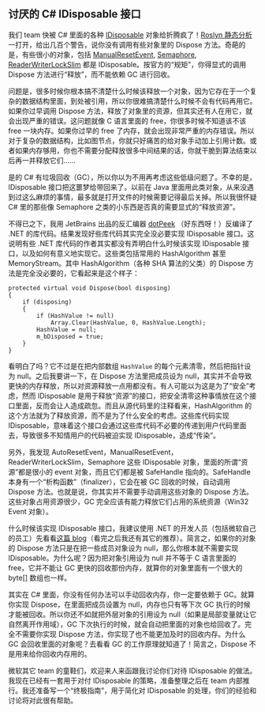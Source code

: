 ## 讨厌的 C# IDisposable 接口

我们 team 快被 C# 里面的各种 [IDisposable](https://msdn.microsoft.com/en-us/library/system.idisposable(v=vs.110).aspx) 对象给折腾疯了！[Roslyn 静态分析](https://github.com/dotnet/roslyn-analyzers)一打开，给出几百个警告，说你没有调用有些对象里的 Dispose 方法。奇葩的是，有些很小的对象，包括 [ManualResetEvent](https://msdn.microsoft.com/en-us/library/system.threading.manualresetevent(v=vs.110).aspx), [Semaphore](https://msdn.microsoft.com/en-us/library/system.threading.semaphore(v=vs.110).aspx), [ReaderWriterLockSlim](https://msdn.microsoft.com/en-us/library/system.threading.readerwriterlockslim(v=vs.110).aspx) 都是 IDisposable。按官方的“规矩”，你得显式的调用 Dispose 方法进行“释放”，而不能依赖 GC 进行回收。

问题是，很多时候你根本搞不清楚什么时候该释放一个对象，因为它存在于一个复杂的数据结构里面，到处被引用，所以你很难搞清楚什么时候不会有代码再用它。如果你过早调用 Dispose 方法，释放了对象里的资源，但其实还有人在用它，就会出现严重的错误。这问题就像 C 语言里面的 free，你很多时候不知道该不该 free 一块内存。如果你过早的 free 了内存，就会出现非常严重的内存错误。所以对于复杂的数据结构，比如图节点，你就只好痛苦的给对象手动加上引用计数。或者如果内存够用，你也不需要分配释放很多中间结果的话，你就干脆到算法结束以后再一并释放它们……

是的 C# 有垃圾回收（GC），所以你以为不用再考虑这些低级问题了。不幸的是，IDisposable 接口把这噩梦给带回来了。以前在 Java 里面用此类对象，从来没遇到过这么麻烦的事情，最多就是打开文件的时候需要记得最后关掉。所以我很怀疑 C# 里的那些像 Semaphore 之类的小东西是否真的需要显式的“释放资源”。

不得已之下，我用 JetBrains 出品的反汇编器 [dotPeek](https://www.jetbrains.com/decompiler) （好东西呀！）反编译了 .NET 的库代码。结果发现好些库代码其实完全没必要实现 IDisposable 接口。这说明有些 .NET 库代码的作者其实都没有弄明白什么时候该实现 IDisposable 接口，以及如何有意义地实现它。这些类包括常用的 HashAlgorithm 甚至 MemoryStream。其中 HashAlgorithm（各种 SHA 算法的父类）的 Dispose 方法是完全没必要的，它看起来是这个样子：

    protected virtual void Dispose(bool disposing)
    {
        if (disposing)
        {
            if (HashValue != null)
                Array.Clear(HashValue, 0, HashValue.Length);
            HashValue = null;
            m_bDisposed = true;
        }
    }

看明白了吗？它不过是在把内部数组 `HashValue` 的每个元素清零，然后把指针设为 null。之后我要讲一下，在 Dispose 方法里把成员设为 null，其实并不会导致更快的内存释放，所以对资源释放一点用都没有。有人可能以为这是为了“安全”考虑，然而 IDisposable 是用于释放“资源”的接口，把安全清零这种事情放在这个接口里面，反而会让人造成疏忽。而且从源代码里的注释看来，HashAlgorithm 的这个方法就为了释放资源，而不是为了什么安全的考虑。这些库代码实现 IDisposable，意味着这个接口会通过这些库代码不必要的传递到用户代码里面去，导致很多不知情用户的代码被迫实现 IDisposable，造成“传染”。

另外，我发现 AutoResetEvent，ManualResetEvent，ReaderWriterLockSlim，Semaphore 这些 IDisposable 对象，里面的所谓“资源”都是很小的 event 对象，而且它们都是被 SafeHandle 指向的。SafeHandle 本身有一个“析构函数”（finalizer），它会在被 GC 回收的时候，自动调用 Dispose 方法。也就是说，你其实并不需要手动调用这些对象的 Dispose 方法。这些对象占用资源很少，GC 完全应该有能力释放它们占用的系统资源（Win32 Event 对象）。

什么时候该实现 IDisposable 接口，我建议使用 .NET 的开发人员（包括微软自己的员工）先看看[这篇 blog](http://blog.stephencleary.com/2009/08/first-rule-of-implementing-idisposable.html)（看完之后我还有其它的推荐）。简言之，如果你的对象的 Dispose 方法只是在把一些成员对象设为 null，那么你根本就不需要实现 IDisposable。为什么呢？因为把对象引用设为 null 并不等于 C 语言里面的 free，它并不能让 GC 更快的回收那份内存，就算你的对象里面有一个很大的 byte[] 数组也一样。

其实在 C# 里面，你没有任何办法可以手动回收内存，你一定要依赖于 GC。就算你实现 Dispose，在里面把成员设置为 null，内存也只有等下次 GC 执行的时候才能被回收。所以你还不如就把外层对象的引用设为 null（如果是局部变量就让它自然离开作用域），GC 下次执行的时候，就会自动把里面的对象也给回收了。完全不需要你实现 Dispose 方法，你实现了也不能更加及时的回收内存。为什么 GC 会回收里面的对象呢？去看看 GC 的工作原理就知道了！简言之，Dispose 不是用来给你回收内存用的。

微软其它 team 的童鞋们，欢迎来人来函跟我讨论你们对待 IDisposable 的做法。我现在已经有一套用于对付 IDisposable 的策略，准备整理之后在 team 内部推行。我还准备写一个“终极指南”，用于简化对 IDisposable 的处理，你们的经验和讨论将对此很有帮助。
